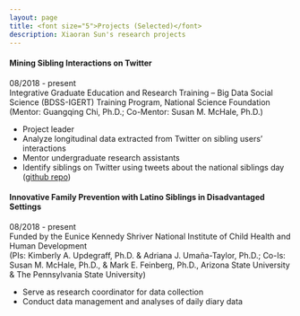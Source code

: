 ```yaml
---
layout: page
title: <font size="5">Projects (Selected)</font> 
description: Xiaoran Sun's research projects
---
```


#### Mining Sibling Interactions on Twitter <br/>
08/2018 - present <br/>
 Integrative Graduate Education and Research Training – Big Data Social Science (BDSS-IGERT) Training Program, National Science Foundation<br/>
(Mentor: Guangqing Chi, Ph.D.; Co-Mentor: Susan M. McHale, Ph.D.) <br/>
<ul>
<li>Project leader</li>
<li>Analyze longitudinal data extracted from Twitter on sibling users’ interactions</li>
<li>Mentor undergraduate research assistants</li>
<li>Identify siblings on Twitter using tweets about the national siblings day (<a href="https://github.com/xiaoransun/Twitter_National_Sibling_Day">github repo</a>)</li>
</ul>

#### Innovative Family Prevention with Latino Siblings in Disadvantaged Settings <br/>
08/2018 - present <br/>
Funded by the Eunice Kennedy Shriver National Institute of Child Health and Human Development <br/>
(PIs: Kimberly A. Updegraff, Ph.D. & Adriana J. Umaña-Taylor, Ph.D.; Co-Is: Susan M. McHale, Ph.D., & Mark E. Feinberg, Ph.D., Arizona State University & The Pennsylvania State University) <br/>
<ul>
<li>Serve as research coordinator for data collection</li>
<li>Conduct data management and analyses of daily diary data</li>
</ul>



<!-- Note: this is how to write a comment in HTML. Everything in here won't show up on your webpage.-->

<!--
To increase the size of the title, use fewer # in front of the paper title.
To decrease the size of the title, use more #. 
To remove the italics, remove the * before and after the description
To remove the underline from the title, remove the <u> tags (<u> and </u>)
-->

